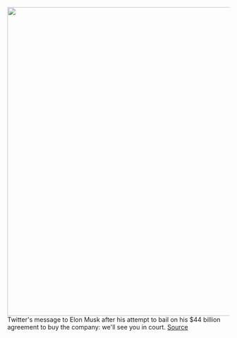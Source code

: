 <img src='https://cdn.vox-cdn.com/thumbor/37GTU0YVihFWH59Ri-BeAj83RuY=/0x0:2040x1360/1200x800/filters:focal(857x517:1183x843)/cdn.vox-cdn.com/uploads/chorus_image/image/71071132/acastro_200715_1777_twitter_0005.0.0.jpg' width='700px' /><br/>
Twitter's message to Elon Musk after his attempt to bail on his $44 billion agreement to buy the company: we'll see you in court.
<a href='https://www.theverge.com/2022/7/8/23201004/twitter-to-sue-elon-musk-for-backing-out-of-merger'> Source <a/>